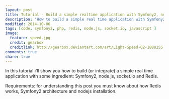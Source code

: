 ```yaml
---
layout: post
title: Tutorial - Build a simple realtime application with Symfony2, nodejs and something more.
description: "How to build a simple real time application with Symfony2, node.js, redis, socket.io"
modified: 2014-10-06
tags: [code, symfony2, php, redis, node.js, socket.io, javascript ]
image:
  feature: speed.jpg
  credit: gearbox
  creditlink: http://gearbox.deviantart.com/art/Light-Speed-02-1888255
comments: true
share: true  
---
```


In this tutorial i'll show you how to build (or integrate) a simple real time application with some ingredient: Symfony2, node.js, socket.io and Redis.

Requirements: for understanding this post you must know about how Redis works, Symfony2 architecture and nodejs installation.

